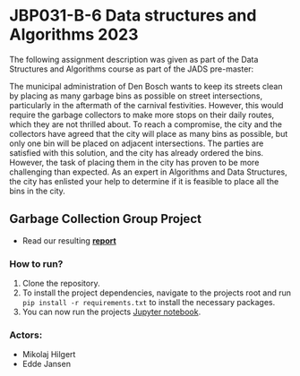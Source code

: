 # JBP031-B-6 Data structures and Algorithms 2023 
The following assignment description was given as part of the Data Structures and Algorithms course as part of the JADS pre-master:

The municipal administration of Den Bosch wants to keep its streets clean by placing as
many garbage bins as possible on street intersections, particularly in the aftermath of the
carnival festivities. However, this would require the garbage collectors to make more stops
on their daily routes, which they are not thrilled about. To reach a compromise, the city
and the collectors have agreed that the city will place as many bins as possible, but only one
bin will be placed on adjacent intersections. The parties are satisfied with this solution,
and the city has already ordered the bins. However, the task of placing them in the city
has proven to be more challenging than expected. As an expert in Algorithms and Data
Structures, the city has enlisted your help to determine if it is feasible to place all the bins
in the city.

## Garbage Collection Group Project
- Read our resulting [**report**](Garbage&#32;Collection&#32;Report.pdf)

### How to run?
1. Clone the repository.
2. To install the project dependencies, navigate to the projects root and run `pip install -r requirements.txt` to install the necessary packages.
3. You can now run the projects [Jupyter notebook](DSA.ipynb).

### Actors:
- Mikolaj Hilgert
- Edde Jansen
